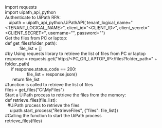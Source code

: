 <html>

<head>
 <meta name="viewport" content="width=device-width, initial-scale=1" />
</head>


 import requests<br>
import uipath_api_python<br>
Authenticate to UiPath RPA:<br>
 &nbsp;&nbsp;&nbsp;uipath = uipath_api_python.UiPathAPI(
    tenant_logical_name="<TENANT_LOGICAL_NAME>",
    client_id="<CLIENT_ID>",
    client_secret="<CLIENT_SECRET>",
    username="<USERNAME>",
    password="<PASSWORD>")<br>
Get the files from PC or laptop:<br>
def get_files(folder_path):<br>
 &nbsp;&nbsp;&nbsp; &nbsp;&nbsp;&nbsp; 
 &nbsp; &nbsp;   file_list = []<br>
    #by Using requests library to retrieve the list of files from PC or laptop<br>
    response = requests.get("http://<PC_OR_LAPTOP_IP>/files?folder_path=" + folder_path)<br>
   &nbsp; &nbsp; &nbsp;if response.status_code == 200:<br>
    &nbsp;&nbsp;&nbsp;&nbsp; &nbsp;  &nbsp; 
   &nbsp;  &nbsp;   &nbsp; &nbsp;&nbsp;&nbsp;file_list = response.json()<br>
   &nbsp;&nbsp;&nbsp;&nbsp;&nbsp; return file_list<br>
#function is called to retrieve the list of files<br>
files = get_files("C:\MyFiles")<br>
Start a UiPath process to retrieve the files from the memory:<br>
def retrieve_files(file_list):<br>
&nbsp;    #UiPath process to retrieve the files<br>
&nbsp;&nbsp;&nbsp;&nbsp;uipath.start_process("RetrieveFiles", {"files": file_list})<br>
#Calling the function to start the UiPath process<br>
retrieve_files(files)<br>



